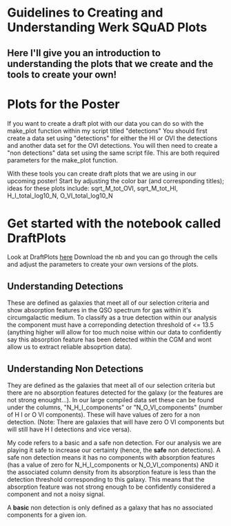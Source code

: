 # Guidelines to Creating and Understanding Werk SQuAD Plots
## Here I'll give you an introduction to understanding the plots that we create and the tools to create your own!

# Plots for the Poster
If you want to create a draft plot with our data you can do so with the make_plot function within my script titled "detections"
You should first create a data set using "detections" for either the HI or OVI the detections and another data set for the OVI detections. You will then need to create a "non detections" data set using the same script file. This are both required parameters for the make_plot function. 

With these tools you can create draft plots that we are using in our upcoming poster!
Start by adjusting the color bar (and corresponding titles); ideas for these plots include: sqrt_M_tot_OVI, sqrt_M_tot_HI, H_I_total_log10_N, O_VI_total_log10_N

# Get started with the notebook called DraftPlots
Look at DraftPlots [here](/DraftPlots.ipynb)
Download the nb and you can go through the cells and adjust the parameters to create your own versions of the plots.

## Understanding Detections
These are defined as galaxies that meet all of our selection criteria and show absorption features in the QSO spectrum for gas within it's circumgalactic medium. To classify as a true detection within our analysis the component must have a correponding detection threshold of <= 13.5 (anything higher will allow for too much noise within our data to confidently say this absorption feature has been detected within the CGM and wont allow us to extract reliable absoprtion data).

## Understanding Non Detections
They are defined as the galaxies that meet all of our selection criteria but there are no absorption features detected for the galaxy (or the features are not strong enought...). In our large compiled data set these can be found under the columns, "N_H_I_components" or "N_O_VI_components" (number of H I or O VI components). These will have values of zero for a non detection. (Note: There are galaxies that will have zero O VI components but will still have H I detections and vice versa).

My code refers to a basic and a safe non detection.
For our analysis we are playing it safe to increase our certainty (hence, the **safe** non detections). A safe non detection means it has no components with absorption features (has a value of zero for N_H_I_components or N_O_VI_components) AND it the associated column density from its absorption feature is less than the detection threshold corresponding to this galaxy. This means that the absorption feature was not strong enough to be confidently considered a component and not a noisy signal.

A **basic** non detection is only defined as a galaxy that has no associated components for a given ion.
